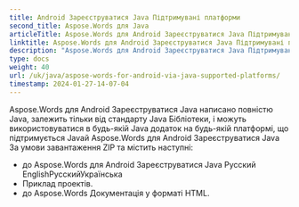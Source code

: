 ```yaml
---
title: Android Зареєструватися Java Підтримувані платформи
second_title: Aspose.Words для Java
articleTitle: Aspose.Words для Android Зареєструватися Java Підтримувані платформи
linktitle: Aspose.Words для Android Зареєструватися Java Підтримувані платформи
description: "Aspose.Words для Android Зареєструватися Java Підтримувані платформи."
type: docs
weight: 40
url: /uk/java/aspose-words-for-android-via-java-supported-platforms/
timestamp: 2024-01-27-14-07-04
---
```


Aspose.Words для Android Зареєструватися Java написано повністю Java, залежить тільки від стандарту Java Бібліотеки, і можуть використовуватися в будь-якій Java додаток на будь-якій платформі, що підтримується Javaй Aspose.Words для Android Зареєструватися Java За умови завантаження ZIP та містить наступні:

- до Aspose.Words для Android Зареєструватися Java Русский EnglishРусскийУкраїнська
- Приклад проектів.
- до Aspose.Words Документація у форматі HTML.






